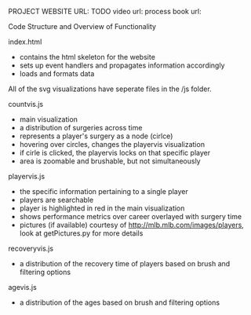 PROJECT WEBSITE URL: TODO
video url:
process book url:

Code Structure and Overview of Functionality

index.html
  - contains the html skeleton for the website
  - sets up event handlers and propagates information accordingly
  - loads and formats data

All of the svg visualizations have seperate files in the /js folder.

countvis.js
  - main visualization
  - a distribution of surgeries across time
  - represents a player's surgery as a node (cirlce)
  - hovering over circles, changes the playervis visualization
  - if cirle is clicked, the playervis locks on that specific player
  - area is zoomable and brushable, but not simultaneously

playervis.js
  - the specific information pertaining to a single player
  - players are searchable
  - player is highlighted in red in the main visualization
  - shows performance metrics over career overlayed with surgery time
  - pictures (if available) courtesy of http://mlb.mlb.com/images/players, look at getPictures.py for more details

recoveryvis.js
  - a distribution of the recovery time of players based on brush and filtering options

agevis.js
  - a distribution of the ages based on brush and filtering options
